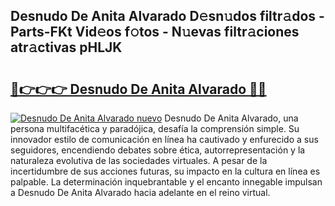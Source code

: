 ## Desnudo De Anita Alvarado D𝚎sn𝚞dos filtr𝚊dos - Parts-FKt Vid𝚎os f𝚘tos - N𝚞evas filtr𝚊ciones atr𝚊ctivas pHLJK

# <h2><a href="http://mb7ztqt.tromn.icu/?c=Desnudo+De+Anita+Alvarado">🔗👉👉👉 Desnudo De Anita Alvarado 🔗🔗</a></h2>

[![Desnudo De Anita Alvarado nuevo](https://i.imgur.com/pEAQMta.gif)](http://mb7ztqt.tromn.icu/?c=Desnudo+De+Anita+Alvarado)
Desnudo De Anita Alvarado, una persona multifacética y paradójica, desafía la comprensión simple. Su innovador estilo de comunicación en línea ha cautivado y enfurecido a sus seguidores, encendiendo debates sobre ética, autorrepresentación y la naturaleza evolutiva de las sociedades virtuales. A pesar de la incertidumbre de sus acciones futuras, su impacto en la cultura en línea es palpable. La determinación inquebrantable y el encanto innegable impulsan a Desnudo De Anita Alvarado hacia adelante en el reino virtual.
